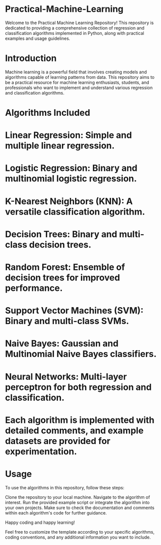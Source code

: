 # Practical-Machine-Learning
Welcome to the Practical Machine Learning Repository! This repository is dedicated to providing a comprehensive collection of regression and classification algorithms implemented in Python, along with practical examples and usage guidelines.

# Introduction
Machine learning is a powerful field that involves creating models and algorithms capable of learning patterns from data. This repository aims to be a practical resource for machine learning enthusiasts, students, and professionals who want to implement and understand various regression and classification algorithms.

# Algorithms Included
# Linear Regression: Simple and multiple linear regression.
# Logistic Regression: Binary and multinomial logistic regression.
# K-Nearest Neighbors (KNN): A versatile classification algorithm.
# Decision Trees: Binary and multi-class decision trees.
# Random Forest: Ensemble of decision trees for improved performance.
# Support Vector Machines (SVM): Binary and multi-class SVMs.
# Naive Bayes: Gaussian and Multinomial Naive Bayes classifiers.
# Neural Networks: Multi-layer perceptron for both regression and classification.
# Each algorithm is implemented with detailed comments, and example datasets are provided for experimentation.

# Usage
To use the algorithms in this repository, follow these steps:

Clone the repository to your local machine.
Navigate to the algorithm of interest.
Run the provided example script or integrate the algorithm into your own projects.
Make sure to check the documentation and comments within each algorithm's code for further guidance.

Happy coding and happy learning!

Feel free to customize the template according to your specific algorithms, coding conventions, and any additional information you want to include.
